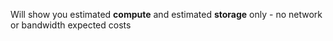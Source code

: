Will show you estimated **compute** and estimated **storage** only - no network or bandwidth expected costs

